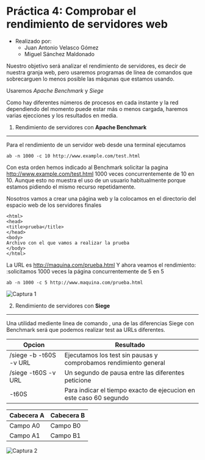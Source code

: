**Práctica 4:** Comprobar el rendimiento de servidores web
==================

- Realizado por:
	+ Juan Antonio Velasco Gómez
	+ Miguel Sánchez Maldonado

    
    
Nuestro objetivo será analizar el rendimiento de servidores, es decir de nuestra granja web, pero usaremos
programas de línea de comandos que sobrecarguen lo menos posible las máqunas que estamos usando.

Usaremos *Apache Benchmark* y *Siege*

Como hay diferentes números de procesos en cada instante y la red dependiendo del momento puede estar más o menos 
cargada, haremos varias ejecciones y los resultados en media.
    
1. Rendimiento de servidores con **Apache Benchmark**
------------------

Para el rendimiento de un servidor web desde una terminal ejecutamos 

	ab -n 1000 -c 10 http://www.example.com/test.html
    
Con esta orden hemos indicado al Benchmark solicitar la pagina http://www.example.com/test.html 1000 veces concurrentemente de 10 en 10.
Aunque esto no muestra el uso de un usuario habitualmente porque estamos pidiendo el mismo recurso repetidamente.

Nosotros vamos a crear una página web y la colocamos en el directorio del espacio web de los servidores finales

	<html>
	<head>
	<title>prueba</title>
	</head>
	<body>
	Archivo con el que vamos a realizar la prueba
	</body>
	</html>
    
La URL es <http://maquina.com/prueba.html>
Y ahora veamos el rendimiento:
:solicitamos 1000 veces la página concurrentemente de 5 en 5
 
	ab -n 1000 -c 5 http://www.maquina.com/prueba.html
    
![Captura 1](images/)

2. Rendimiento de servidores con **Siege**
------------------

Una utilidad mediente linea de comando , una de las diferencias Siege con Benchmark será que podemos realizar test aa URLs diferentes. 

Opcion | Resultado 
-- | -- 
    /siege -b -t60S -v URL | Ejecutamos los test sin pausas y comprobamos rendimiento general 
    /siege -t60S -v URL | Un segundo de pausa entre las diferentes peticione 
    -t60S | Para indicar el tiempo exacto de ejecucion en este caso 60 segundo 

| Cabecera A | Cabecera B |
| ---------- | ---------- |
| Campo A0   | Campo B0   |
| Campo A1   | Campo B1   |
     
![Captura 2](images/)


